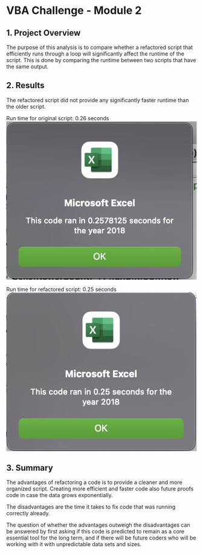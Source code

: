 # VBA Challenge - Module 2

## 1. Project Overview

The purpose of this analysis is to compare whether a refactored script that efficiently runs through a loop will significantly affect the runtime of the script. This is done by comparing the runtime between two scripts that have the same output.

## 2. Results

The refactored script did not provide any significantly faster runtime than the older script.

Run time for original script: 0.26 seconds
![Run time for original script: 0.26 seconds](/Resources/VBA_Challenge_2018_2.png)

Run time for refactored script: 0.25 seconds
![Run time for refactored script: 0.25 seconds](/Resources/VBA_Challenge_2018.png)

## 3. Summary

The advantages of refactoring a code is to provide a cleaner and more organized script. Creating more efficient and faster code also future proofs code in case the data grows exponentially.

The disadvantages are the time it takes to fix code that was running correctly already.

The question of whether the advantages outweigh the disadvantages can be answered by first asking if this code is predicted to remain as a core essential tool for the long term, and if there will be future coders who will be working with it with unpredictable data sets and sizes.


